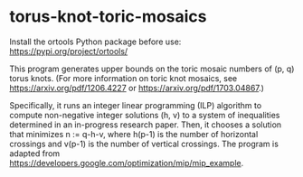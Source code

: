 # torus-knot-toric-mosaics
Install the ortools Python package before use: https://pypi.org/project/ortools/

This program generates upper bounds on the toric mosaic numbers of (p, q) torus knots. (For more information on toric knot mosaics, see https://arxiv.org/pdf/1206.4227 or https://arxiv.org/pdf/1703.04867.)

Specifically, it runs an integer linear programming (ILP) algorithm to compute non-negative integer solutions (h, v) to a system of inequalities determined in an in-progress research paper. Then, it chooses a solution that minimizes n := q-h-v, where h(p-1) is the number of horizontal crossings and v(p-1) is the number of vertical crossings. The program is adapted from https://developers.google.com/optimization/mip/mip_example.
